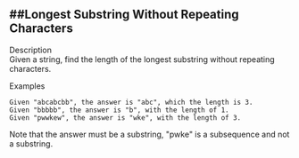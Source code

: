 ##Longest Substring Without Repeating Characters
---
Description<br/>
Given a string, find the length of the longest substring without repeating characters.

Examples<br/>
```
Given "abcabcbb", the answer is "abc", which the length is 3.
Given "bbbbb", the answer is "b", with the length of 1.
Given "pwwkew", the answer is "wke", with the length of 3. 

```
Note that the answer must be a substring, "pwke" is a subsequence and not a substring.